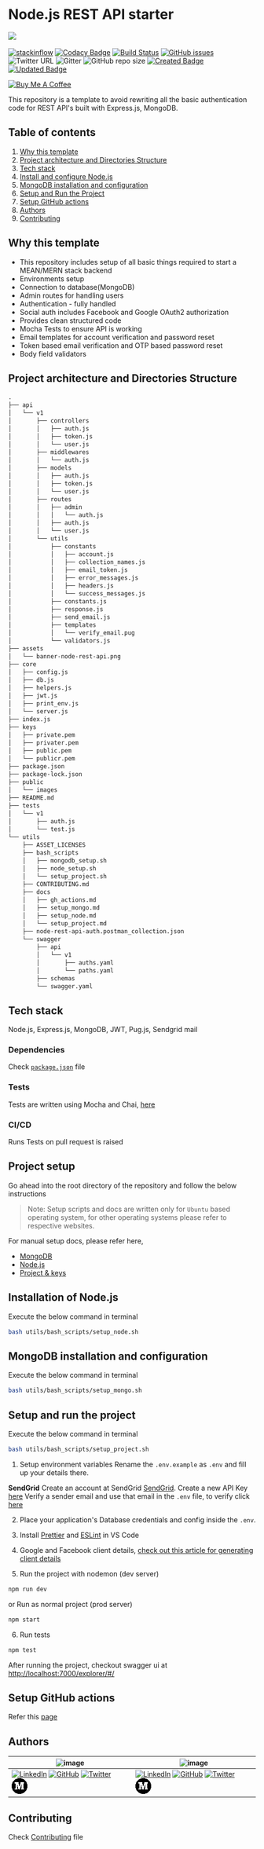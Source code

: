 # Node.js REST API starter

<img src="https://raw.githubusercontent.com/stackinflow/node-rest-api-starter/master/assets/banner-node-rest-api.png">

[![stackinflow](https://img.shields.io/badge/stackinflow-opensource-brightgreen)](https://stackinflow.github.io/) [![Codacy Badge](https://api.codacy.com/project/badge/Grade/215290ffb548419bbff773ca8abcdb3d)](https://app.codacy.com/gh/stackinflow/node-rest-api-starter?utm_source=github.com&utm_medium=referral&utm_content=stackinflow/node-rest-api-starter&utm_campaign=Badge_Grade_Dashboard) [![Build Status](https://github.com/stackinflow/node-rest-api-starter/workflows/Mocha-Tests/badge.svg)](https://github.com/stackinflow/node-rest-api-starter/actions) [![GitHub issues](https://img.shields.io/github/issues/stackinflow/node-rest-api-starter)](https://github.com/stackinflow/node-rest-api-starter/issues) ![Twitter URL](https://img.shields.io/twitter/url?style=social&url=https%3A%2F%2Fgithub.com%2Fstackinflow%2Fnode-rest-api-starter) ![Gitter](https://img.shields.io/gitter/room/stackinflow/node-rest-api-starter) ![GitHub repo size](https://img.shields.io/github/repo-size/stackinflow/node-rest-api-starter) [![Created Badge](https://badges.pufler.dev/created/stackinflow/node-rest-api-starter)](https://badges.pufler.dev) [![Updated Badge](https://badges.pufler.dev/updated/stackinflow/node-rest-api-starter)](https://badges.pufler.dev)

<a href="https://www.buymeacoffee.com/fayaz" target="_blank"><img src="https://cdn.buymeacoffee.com/buttons/default-green.png" alt="Buy Me A Coffee" height="45px" width="180px" ></a>

This repository is a template to avoid rewriting all the basic authentication code for REST API's built with Express.js, MongoDB.

## Table of contents

1. [Why this template](#why-this-template)
2. [Project architecture and Directories Structure](#project-architecture-and-directories-structure)
3. [Tech stack](#tech-stack)
4. [Install and configure Node.js](#installation-of-nodejs)
5. [MongoDB installation and configuration](#mongodb-installation-and-configuration)
6. [Setup and Run the Project](#setup-and-run-the-project)
7. [Setup GitHub actions](#setup-github-actions)
8. [Authors](#authors)
9. [Contributing](#contributing)

<!--
(#why-this-template)
-->

## Why this template

- This repository includes setup of all basic things required to start a MEAN/MERN stack backend
- Environments setup
- Connection to database(MongoDB)
- Admin routes for handling users
- Authentication - fully handled
- Social auth includes Facebook and Google OAuth2 authorization
- Provides clean structured code
- Mocha Tests to ensure API is working
- Email templates for account verification and password reset
- Token based email verification and OTP based password reset
- Body field validators

<!--
(#project-architecture-and-directories-structure)
-->

## Project architecture and Directories Structure

```
.
├── api
│   └── v1
│       ├── controllers
│       │   ├── auth.js
│       │   ├── token.js
│       │   └── user.js
│       ├── middlewares
│       │   └── auth.js
│       ├── models
│       │   ├── auth.js
│       │   ├── token.js
│       │   └── user.js
│       ├── routes
│       │   ├── admin
│       │   │   └── auth.js
│       │   ├── auth.js
│       │   └── user.js
│       └── utils
│           ├── constants
│           │   ├── account.js
│           │   ├── collection_names.js
│           │   ├── email_token.js
│           │   ├── error_messages.js
│           │   ├── headers.js
│           │   └── success_messages.js
│           ├── constants.js
│           ├── response.js
│           ├── send_email.js
│           ├── templates
│           │   └── verify_email.pug
│           └── validators.js
├── assets
│   └── banner-node-rest-api.png
├── core
│   ├── config.js
│   ├── db.js
│   ├── helpers.js
│   ├── jwt.js
│   ├── print_env.js
│   └── server.js
├── index.js
├── keys
│   ├── private.pem
│   ├── privater.pem
│   ├── public.pem
│   └── publicr.pem
├── package.json
├── package-lock.json
├── public
│   └── images
├── README.md
├── tests
│   └── v1
│       ├── auth.js
│       └── test.js
└── utils
    ├── ASSET_LICENSES
    ├── bash_scripts
    │   ├── mongodb_setup.sh
    │   ├── node_setup.sh
    │   └── setup_project.sh
    ├── CONTRIBUTING.md
    ├── docs
    │   ├── gh_actions.md
    │   ├── setup_mongo.md
    │   ├── setup_node.md
    │   └── setup_project.md
    ├── node-rest-api-auth.postman_collection.json
    └── swagger
        ├── api
        │   └── v1
        │       ├── auths.yaml
        │       └── paths.yaml
        ├── schemas
        └── swagger.yaml
```

<!--
(#tech-stack)
-->

## Tech stack

Node.js, Express.js, MongoDB, JWT, Pug.js, Sendgrid mail

### Dependencies

Check [`package.json`](package.json) file

### Tests

Tests are written using Mocha and Chai, [here](./tests/v1)

### CI/CD

Runs Tests on pull request is raised

## Project setup

Go ahead into the root directory of the repository and follow the below instructions

> Note: Setup scripts and docs are written only for `Ubuntu` based operating system, for other operating systems please refer to respective websites.

For manual setup docs, please refer here,

- [MongoDB](utils/docs/setup_mongo.md)
- [Node.js](utils/docs/setup_node.md)
- [Project & keys](utils/docs/setup_project.md)

<!--
(#installation-of-nodejs)
-->

## Installation of Node.js

Execute the below command in terminal

```bash
bash utils/bash_scripts/setup_node.sh
```

<!--
(#mongodb-installation-and-configuration)
-->

## MongoDB installation and configuration

Execute the below command in terminal

```bash
bash utils/bash_scripts/setup_mongo.sh
```

<!--
(#setup-and-run-the-project)
-->

## Setup and run the project

Execute the below command in terminal

```bash
bash utils/bash_scripts/setup_project.sh
```

1. Setup environment variables
   Rename the `.env.example` as `.env` and fill up your details there.

**SendGrid**
Create an account at SendGrid [SendGrid](https://sendgrid.com/).
Create a new API Key [here](https://app.sendgrid.com/settings/api_keys)
Verify a sender email and use that email in the `.env` file, to verify click [here](https://app.sendgrid.com/settings/sender_auth/senders/new)

2. Place your application's Database credentials and config inside the `.env`.

3. Install [Prettier](https://marketplace.visualstudio.com/items?itemName=esbenp.prettier-vscode) and [ESLint](https://marketplace.visualstudio.com/items?itemName=dbaeumer.vscode-eslint) in VS Code

4. Google and Facebook client details, [check out this article for generating client details](https://medium.com/@fayaz07/social-authentication-facebook-and-google-in-flutter-without-firebase-e3ca289ed50c)

5. Run the project with nodemon (dev server)

```bash
npm run dev
```

or Run as normal project (prod server)

```bash
npm start
```

6. Run tests

```bash
npm test
```

After running the project, checkout swagger ui at [http://localhost:7000/explorer/#/](http://localhost:7000/explorer/#/)

<!--
(#setup-github-actions)
-->

## Setup GitHub actions

Refer this [page](utils/docs/gh_actions.md)

<!--
(#authors)
-->

## Authors

| ![image](https://avatars3.githubusercontent.com/u/35001172?s=128&v=4)                                                                                                                                                                                                                                                                                                                                                                         | ![image](https://avatars1.githubusercontent.com/u/20471162?s=128&v=4)                                                                                                                                                                                                                                                                                                                                                                                                                 |
| --------------------------------------------------------------------------------------------------------------------------------------------------------------------------------------------------------------------------------------------------------------------------------------------------------------------------------------------------------------------------------------------------------------------------------------------- | ------------------------------------------------------------------------------------------------------------------------------------------------------------------------------------------------------------------------------------------------------------------------------------------------------------------------------------------------------------------------------------------------------------------------------------------------------------------------------------- |
| [![LinkedIn](http://icons.iconarchive.com/icons/martz90/circle/32/linkedin-icon.png)](https://linkedin.com/in/fayaz07/) [![GitHub](https://icons.iconarchive.com/icons/artcore-illustrations/artcore-4/32/github-icon.png)](https://github.com/fayaz07/) [![Twitter](http://icons.iconarchive.com/icons/ampeross/smooth/32/Twitter-icon.png)](https://twitter.com/fayaz7_) [![Medium](public/images/medium.png)](https://medium.com/@fayaz07) | [![LinkedIn](http://icons.iconarchive.com/icons/martz90/circle/32/linkedin-icon.png)](https://linkedin.com/in/prudhvir3ddy/) [![GitHub](https://icons.iconarchive.com/icons/artcore-illustrations/artcore-4/32/github-icon.png)](https://github.com/prudhvir3ddy/) [![Twitter](http://icons.iconarchive.com/icons/ampeross/smooth/32/Twitter-icon.png)](https://twitter.com/https://twitter.com/prudhvir3ddy) [![Medium](public/images/medium.png)](https://medium.com/@prudhvir3ddy) |

<!--
(#contributing)
-->

## Contributing

Check [Contributing](utils/CONTRIBUTING.md) file
